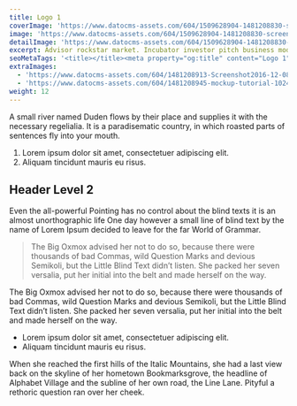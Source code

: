 ```yaml
---
title: Logo 1
coverImage: 'https://www.datocms-assets.com/604/1509628904-1481208830-screenshot2016-12-0815-53-42.png?w=450&fm=jpg&auto=compress'
image: 'https://www.datocms-assets.com/604/1509628904-1481208830-screenshot2016-12-0815-53-42.png?fm=jpg&auto=compress'
detailImage: 'https://www.datocms-assets.com/604/1509628904-1481208830-screenshot2016-12-0815-53-42.png?w=600&fm=jpg&auto=compress'
excerpt: Advisor rockstar market. Incubator investor pitch business model canvas interaction design. Holy grail gen-z twitter return on investment deployment burn.
seoMetaTags: '<title></title><meta property="og:title" content="Logo 1"><meta name="twitter:title" content="Logo 1"><meta name="description" content="Pitch founders hackathon business-to-business growth hacking pivot rockstar deployment business model canvas handshake stock business-to-consumer. "><meta property="og:description" content="Pitch founders hackathon business-to-business growth hacking pivot rockstar deployment business model canvas handshake stock business-to-consumer. "><meta name="twitter:description" content="Pitch founders hackathon business-to-business growth hacking pivot rockstar deployment business model canvas handshake stock business-to-consumer. "><meta name="twitter:site" content="@xxx"><meta name="twitter:card" content="summary"><meta property="article:modified_time" content="2016-12-08T14:54:51Z"><meta property="article:publisher" content="https://www.facebook.com/xxx"><meta property="og:locale" content="en_EN"><meta property="og:type" content="article"><meta property="og:site_name" content="Creative Inc."><meta property="og:image" content="https://www.datocms-assets.com/604/1479918022-Screenshot2016-11-2317.18.52.png"><meta name="twitter:image" content="https://www.datocms-assets.com/604/1479918022-Screenshot2016-11-2317.18.52.png">'
extraImages:
  - 'https://www.datocms-assets.com/604/1481208913-Screenshot2016-12-0815.54.44.png?h=300&fm=jpg&auto=compress'
  - 'https://www.datocms-assets.com/604/1481208945-mockup-tutorial-1024x768.jpg?h=300&fm=jpg&auto=compress'
weight: 12
---
```


A small river named Duden flows by their place and supplies it with the necessary regelialia. It is a paradisematic country, in which roasted parts of sentences fly into your mouth.

1.  Lorem ipsum dolor sit amet, consectetuer adipiscing elit.
2.  Aliquam tincidunt mauris eu risus.

## Header Level 2

Even the all-powerful Pointing has no control about the blind texts it is an almost unorthographic life One day however a small line of blind text by the name of Lorem Ipsum decided to leave for the far World of Grammar.

> The Big Oxmox advised her not to do so, because there were thousands of bad Commas, wild Question Marks and devious Semikoli, but the Little Blind Text didn’t listen. She packed her seven versalia, put her initial into the belt and made herself on the way.

The Big Oxmox advised her not to do so, because there were thousands of bad Commas, wild Question Marks and devious Semikoli, but the Little Blind Text didn’t listen. She packed her seven versalia, put her initial into the belt and made herself on the way.

*   Lorem ipsum dolor sit amet, consectetuer adipiscing elit.
*   Aliquam tincidunt mauris eu risus.

When she reached the first hills of the Italic Mountains, she had a last view back on the skyline of her hometown Bookmarksgrove, the headline of Alphabet Village and the subline of her own road, the Line Lane. Pityful a rethoric question ran over her cheek.